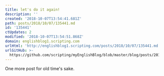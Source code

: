 ```yaml
---
title: let's do it again!
description: ''
created: '2018-10-07T13:54:41.681Z'
path: posts/2018/10/07/135441.md
id: '135441'
ctUpdates: 2
modified: '2018-10-07T13:54:51.868Z'
domain: englishblog1.scripting.com
urlHtml: 'http://englishblog1.scripting.com/posts/2018/10/07/135441.md'
urlGitHub: >-
  https://github.com/scripting/myEnglishBlog/blob/master/blog/posts/2018/10/07/135441.md
---
```

One more post for old time's sake.